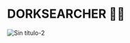 # DORKSEARCHER 👨‍💻
![Sin título-2](https://user-images.githubusercontent.com/117610367/217863813-588a3e79-bc4d-4ec0-979a-a9a78b81c8b8.jpg)

